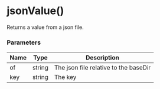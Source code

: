 # jsonValue()

Returns a value from a json file.

### Parameters

| Name | Type | Description
| ---- | ---- | -----------
| of | string | The json file relative to the baseDir
| key | string | The key